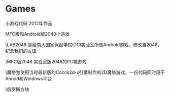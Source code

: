 Games
=====

小游戏代码  2012年作品

MFC版和Android版2048小游戏

\LAB2048 是给南大国家保密学院IDGI实验室所做Android游戏，修改自2048，纪念我们的友谊

\MFC版2048 实验室版2048的PC端游戏

\魔塔为使用当时最新版的Cocos2d-x引擎制作的2D魔塔游戏，一份代码同时用于Anroid和Windows平台

\俄罗斯方块
